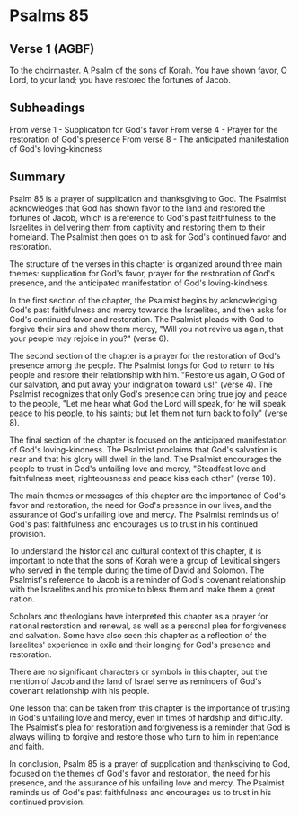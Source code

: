 # Psalms 85

## Verse 1 (AGBF)

To the choirmaster. A Psalm of the sons of Korah. You have shown favor, O Lord, to your land; you have restored the fortunes of Jacob.

## Subheadings

From verse 1 - Supplication for God's favor
From verse 4 - Prayer for the restoration of God's presence
From verse 8 - The anticipated manifestation of God's loving-kindness

## Summary

Psalm 85 is a prayer of supplication and thanksgiving to God. The Psalmist acknowledges that God has shown favor to the land and restored the fortunes of Jacob, which is a reference to God's past faithfulness to the Israelites in delivering them from captivity and restoring them to their homeland. The Psalmist then goes on to ask for God's continued favor and restoration.

The structure of the verses in this chapter is organized around three main themes: supplication for God's favor, prayer for the restoration of God's presence, and the anticipated manifestation of God's loving-kindness.

In the first section of the chapter, the Psalmist begins by acknowledging God's past faithfulness and mercy towards the Israelites, and then asks for God's continued favor and restoration. The Psalmist pleads with God to forgive their sins and show them mercy, "Will you not revive us again, that your people may rejoice in you?" (verse 6).

The second section of the chapter is a prayer for the restoration of God's presence among the people. The Psalmist longs for God to return to his people and restore their relationship with him. "Restore us again, O God of our salvation, and put away your indignation toward us!" (verse 4). The Psalmist recognizes that only God's presence can bring true joy and peace to the people, "Let me hear what God the Lord will speak, for he will speak peace to his people, to his saints; but let them not turn back to folly" (verse 8).

The final section of the chapter is focused on the anticipated manifestation of God's loving-kindness. The Psalmist proclaims that God's salvation is near and that his glory will dwell in the land. The Psalmist encourages the people to trust in God's unfailing love and mercy, "Steadfast love and faithfulness meet; righteousness and peace kiss each other" (verse 10).

The main themes or messages of this chapter are the importance of God's favor and restoration, the need for God's presence in our lives, and the assurance of God's unfailing love and mercy. The Psalmist reminds us of God's past faithfulness and encourages us to trust in his continued provision.

To understand the historical and cultural context of this chapter, it is important to note that the sons of Korah were a group of Levitical singers who served in the temple during the time of David and Solomon. The Psalmist's reference to Jacob is a reminder of God's covenant relationship with the Israelites and his promise to bless them and make them a great nation.

Scholars and theologians have interpreted this chapter as a prayer for national restoration and renewal, as well as a personal plea for forgiveness and salvation. Some have also seen this chapter as a reflection of the Israelites' experience in exile and their longing for God's presence and restoration.

There are no significant characters or symbols in this chapter, but the mention of Jacob and the land of Israel serve as reminders of God's covenant relationship with his people.

One lesson that can be taken from this chapter is the importance of trusting in God's unfailing love and mercy, even in times of hardship and difficulty. The Psalmist's plea for restoration and forgiveness is a reminder that God is always willing to forgive and restore those who turn to him in repentance and faith.

In conclusion, Psalm 85 is a prayer of supplication and thanksgiving to God, focused on the themes of God's favor and restoration, the need for his presence, and the assurance of his unfailing love and mercy. The Psalmist reminds us of God's past faithfulness and encourages us to trust in his continued provision.